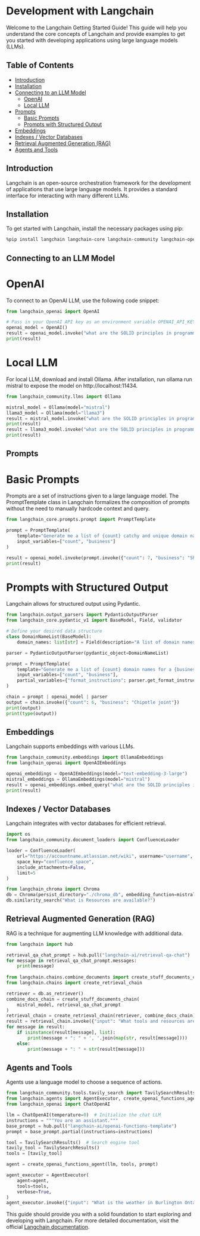 # Development with Langchain

Welcome to the Langchain Getting Started Guide! This guide will help you understand the core concepts of Langchain and provide examples to get you started with developing applications using large language models (LLMs).

## Table of Contents

- [Introduction](#introduction)
- [Installation](#installation)
- [Connecting to an LLM Model](#connecting-to-an-llm-model)
  - [OpenAI](#openai)
  - [Local LLM](#local-llm)
- [Prompts](#prompts)
  - [Basic Prompts](#basic-prompts)
  - [Prompts with Structured Output](#prompts-with-structured-output)
- [Embeddings](#embeddings)
- [Indexes / Vector Databases](#indexes--vector-databases)
- [Retrieval Augmented Generation (RAG)](#retrieval-augmented-generation-rag)
- [Agents and Tools](#agents-and-tools)

## Introduction

Langchain is an open-source orchestration framework for the development of applications that use large language models. It provides a standard interface for interacting with many different LLMs.

## Installation

To get started with Langchain, install the necessary packages using pip:

```bash
%pip install langchain langchain-core langchain-community langchain-openai langchain-chroma langchainhub tavily-python sqlalchemy==1.4.46 snowflake-sqlalchemy snowflake-connector-python
```

## Connecting to an LLM Model
# OpenAI
To connect to an OpenAI LLM, use the following code snippet:

```python
from langchain_openai import OpenAI

# Pass in your OpenAI API key as an environment variable OPENAI_API_KEY
openai_model = OpenAI()
result = openai_model.invoke("what are the SOLID principles in programming?")
print(result)
```
# Local LLM
For local LLM, download and install Ollama. After installation, run ollama run mistral to expose the model on http://localhost:11434.
```python
from langchain_community.llms import Ollama

mistral_model = Ollama(model="mistral")
llama3_model = Ollama(model="llama3")
result = mistral_model.invoke("what are the SOLID principles in programming?")
print(result)
result = llama3_model.invoke("what are the SOLID principles in programming?")
print(result)
```
## Prompts
# Basic Prompts
Prompts are a set of instructions given to a large language model. The PromptTemplate class in Langchain formalizes the composition of prompts without the need to manually hardcode context and query.
```python
from langchain_core.prompts.prompt import PromptTemplate

prompt = PromptTemplate(
    template="Generate me a list of {count} catchy and unique domain names for a {business}",
    input_variables=["count", "business"]
)

result = openai_model.invoke(prompt.invoke({"count": 7, "business": "Shawarma Joint"}))
print(result)
```
# Prompts with Structured Output
Langchain allows for structured output using Pydantic.
```python
from langchain.output_parsers import PydanticOutputParser
from langchain_core.pydantic_v1 import BaseModel, Field, validator

# Define your desired data structure
class DomainNameList(BaseModel):
    domain_names: list[str] = Field(description="A list of domain names.")

parser = PydanticOutputParser(pydantic_object=DomainNameList)

prompt = PromptTemplate(
    template="Generate me a list of {count} domain names for a {business}. Output format: {format_instructions}",
    input_variables=["count", "business"],
    partial_variables={"format_instructions": parser.get_format_instructions()},
)

chain = prompt | openai_model | parser
output = chain.invoke({"count": 6, "business": "Chipotle joint"})
print(output)
print(type(output))
```
## Embeddings
Langchain supports embeddings with various LLMs.

```python
from langchain_community.embeddings import OllamaEmbeddings
from langchain_openai import OpenAIEmbeddings

openai_embeddings = OpenAIEmbeddings(model="text-embedding-3-large")
mistral_embeddings = OllamaEmbeddings(model="mistral")
result = openai_embeddings.embed_query("what are the SOLID principles in programming?")
print(result)
```

## Indexes / Vector Databases
Langchain integrates with vector databases for efficient retrieval.

```python
import os
from langchain_community.document_loaders import ConfluenceLoader

loader = ConfluenceLoader(
    url="https://accountname.atlassian.net/wiki", username="username", api_key=os.environ["ATLASSIAN_API_KEY"],
    space_key="confluence_space",
    include_attachments=False,
    limit=5
)

from langchain_chroma import Chroma
db = Chroma(persist_directory="./chroma_db", embedding_function=mistral_embeddings, collection_name="confluence_docs")
db.similarity_search("What is Resources are available?")
```

## Retrieval Augmented Generation (RAG)
RAG is a technique for augmenting LLM knowledge with additional data.

```python
from langchain import hub

retrieval_qa_chat_prompt = hub.pull("langchain-ai/retrieval-qa-chat")
for message in retrieval_qa_chat_prompt.messages:
    print(message)
    
from langchain.chains.combine_documents import create_stuff_documents_chain
from langchain.chains import create_retrieval_chain

retriever = db.as_retriever()
combine_docs_chain = create_stuff_documents_chain(
    mistral_model, retrieval_qa_chat_prompt
)
retrieval_chain = create_retrieval_chain(retriever, combine_docs_chain)
result = retrieval_chain.invoke({"input": "What tools and resources are available in digital partnerships space? Give a list of key tools and resources."})
for message in result:
    if isinstance(result[message], list):
        print(message + ": " + ', '.join(map(str, result[message])))
    else:
        print(message + ": " + str(result[message]))
```

## Agents and Tools
Agents use a language model to choose a sequence of actions.

```python
from langchain_community.tools.tavily_search import TavilySearchResults
from langchain.agents import AgentExecutor, create_openai_functions_agent
from langchain_openai import ChatOpenAI

llm = ChatOpenAI(temperature=0)  # Initialize the chat LLM
instructions = """You are an assistant."""
base_prompt = hub.pull("langchain-ai/openai-functions-template")
prompt = base_prompt.partial(instructions=instructions)

tool = TavilySearchResults()  # Search engine tool
tavily_tool = TavilySearchResults()
tools = [tavily_tool]

agent = create_openai_functions_agent(llm, tools, prompt)

agent_executor = AgentExecutor(
    agent=agent,
    tools=tools,
    verbose=True,
)
agent_executor.invoke({"input": "What is the weather in Burlington Ontario?"})
```
This guide should provide you with a solid foundation to start exploring and developing with Langchain. For more detailed documentation, visit the official [Langchain documentation](https://python.langchain.com/v0.2/docs/introduction/).



